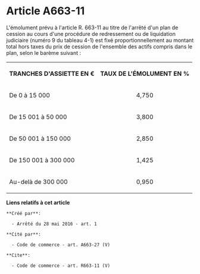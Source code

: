 # Article A663-11

L'émolument prévu à l'article R. 663-11 au titre de l'arrêté d'un plan de cession au cours d'une procédure de redressement ou
de liquidation judiciaire (numéro 9 du tableau 4-1) est fixé proportionnellement au montant total hors taxes du prix de
cession de l'ensemble des actifs compris dans le plan, selon le barème suivant : 

<table>
  <tbody>
    <tr>
      <th>

TRANCHES D'ASSIETTE EN € 

</th>
      <th>

TAUX DE L'ÉMOLUMENT EN % 

</th>
    </tr>
    <tr>
      <td align="left" valign="middle">

De 0 à 15 000 

</td>
      <td align="center" valign="middle">

4,750 

</td>
    </tr>
    <tr>
      <td valign="middle" align="left">

De 15 001 à 50 000 

</td>
      <td valign="middle" align="center">

3,800 

</td>
    </tr>
    <tr>
      <td valign="middle" align="left">

De 50 001 à 150 000 

</td>
      <td align="center" valign="middle">

2,850 

</td>
    </tr>
    <tr>
      <td valign="middle" align="left">

De 150 001 à 300 000 

</td>
      <td valign="middle" align="center">

1,425 

</td>
    </tr>
    <tr>
      <td valign="middle" align="left">

Au-delà de 300 000 

</td>
      <td valign="middle" align="center">

0,950

</td>
    </tr>
  </tbody>
</table>

**Liens relatifs à cet article**

	**Créé par**:

	  - Arrêté du 28 mai 2016 - art. 1

	**Cité par**:

	  - Code de commerce - art. A663-27 (V)

	**Cite**:

	  - Code de commerce - art. R663-11 (V)

